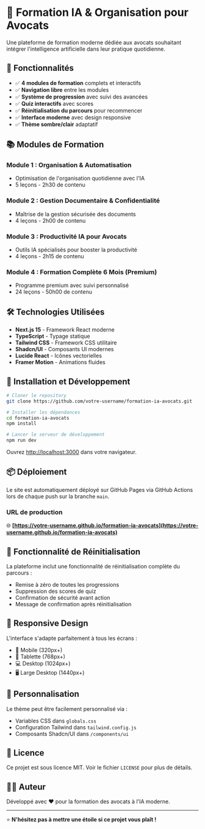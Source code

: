 # 🤖 Formation IA & Organisation pour Avocats

Une plateforme de formation moderne dédiée aux avocats souhaitant intégrer l'intelligence artificielle dans leur pratique quotidienne.

## 🚀 Fonctionnalités

- ✅ **4 modules de formation** complets et interactifs
- ✅ **Navigation libre** entre les modules
- ✅ **Système de progression** avec suivi des avancées
- ✅ **Quiz interactifs** avec scores
- ✅ **Réinitialisation du parcours** pour recommencer
- ✅ **Interface moderne** avec design responsive
- ✅ **Thème sombre/clair** adaptatif

## 📚 Modules de Formation

### Module 1 : Organisation & Automatisation
- Optimisation de l'organisation quotidienne avec l'IA
- 5 leçons - 2h30 de contenu

### Module 2 : Gestion Documentaire & Confidentialité
- Maîtrise de la gestion sécurisée des documents
- 4 leçons - 2h00 de contenu

### Module 3 : Productivité IA pour Avocats
- Outils IA spécialisés pour booster la productivité
- 4 leçons - 2h15 de contenu

### Module 4 : Formation Complète 6 Mois (Premium)
- Programme premium avec suivi personnalisé
- 24 leçons - 50h00 de contenu

## 🛠️ Technologies Utilisées

- **Next.js 15** - Framework React moderne
- **TypeScript** - Typage statique
- **Tailwind CSS** - Framework CSS utilitaire
- **Shadcn/UI** - Composants UI modernes
- **Lucide React** - Icônes vectorielles
- **Framer Motion** - Animations fluides

## 🚀 Installation et Développement

```bash
# Cloner le repository
git clone https://github.com/votre-username/formation-ia-avocats.git

# Installer les dépendances
cd formation-ia-avocats
npm install

# Lancer le serveur de développement
npm run dev
```

Ouvrez [http://localhost:3000](http://localhost:3000) dans votre navigateur.

## 📦 Déploiement

Le site est automatiquement déployé sur GitHub Pages via GitHub Actions lors de chaque push sur la branche `main`.

### URL de production
🌐 **[https://votre-username.github.io/formation-ia-avocats](https://votre-username.github.io/formation-ia-avocats)**

## 🔄 Fonctionnalité de Réinitialisation

La plateforme inclut une fonctionnalité de réinitialisation complète du parcours :
- Remise à zéro de toutes les progressions
- Suppression des scores de quiz
- Confirmation de sécurité avant action
- Message de confirmation après réinitialisation

## 📱 Responsive Design

L'interface s'adapte parfaitement à tous les écrans :
- 📱 Mobile (320px+)
- 📱 Tablette (768px+)
- 💻 Desktop (1024px+)
- 🖥️ Large Desktop (1440px+)

## 🎨 Personnalisation

Le thème peut être facilement personnalisé via :
- Variables CSS dans `globals.css`
- Configuration Tailwind dans `tailwind.config.js`
- Composants Shadcn/UI dans `/components/ui`

## 📄 Licence

Ce projet est sous licence MIT. Voir le fichier `LICENSE` pour plus de détails.

## 👨‍💻 Auteur

Développé avec ❤️ pour la formation des avocats à l'IA moderne.

---

⭐ **N'hésitez pas à mettre une étoile si ce projet vous plaît !**
